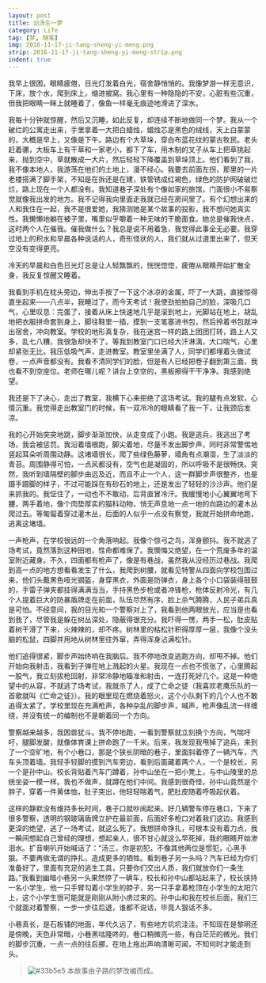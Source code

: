 ```yaml
---
layout: post
title: 记汤生一梦
category: Life
tag: [梦, 随笔]
img: 2016-11-17-ji-tang-sheng-yi-meng.png
strip: 2016-11-17-ji-tang-sheng-yi-meng-strip.png
indent: true
---
```


我早上很困，眼睛疲倦，日光灯发着白光，宿舍静悄悄的。我像梦游一样无意识，下床，放个水，爬到床上，缩进被窝。我心里有一种隐隐的不安，心脏有些沉重，但我把眼睛一眯上就睡着了，像鱼一样毫无痕迹地滑进了深水。

我每十分钟就惊醒，然后又沉睡，如此反复，却连续不断地做同一个梦。我从一个破烂的公寓走出来，手里拿着一大把白蜡烛，蜡烛芯是黑色的绒线，天上白蒙蒙的，大概是早上，又像是下午。路边有个大草垛，穿白布蓝花纹的蒙古牧民。老头赶着骡，大板车上有干草和一家老小，都下了车，用木制的叉子从车上把草挑起来，抛到空中，草就散成一大片，然后轻轻下降覆盖到草垛顶上。他们看到了我，我不像本地人，我游荡在他们的土地上，漫不经心。我要去前面左拐，那里的一片老楼搭满了脚手架，不知是在拆还是在建，铁管锈成红褐色，绿色的防护网破破烂烂，路上现在一个人都没有。我知道巷子深处有个像如家的旅馆，门面很小不易察觉就像我出发的地方。我不记得我向里面走我就已经在房间里了。有个幻想出来的人和我住在一起，我不是很爱她，我猜测她是某个故事的投影，我不想问她真实性。我懒懒地躺在被子里，嘴里似乎嚼着一种无味的干脆面食。她总是催我快点，这时两个人在催我。催我做什么？我总是说不用着急，我觉得此事全无必要。我穿过地上的积水和早晨各种说话的人，奇形怪状的人，我们就从过道里出来了，但天空没有变得更亮。

冷天的早晨和白色日光灯总是让人轻飘飘的，恍恍惚惚，疲倦从眼睛开始扩散全身，我反复惊醒又睡着。

我看到手机在枕头旁边，伸出手按了一下这个冰凉的金属，吓了一大跳，直接惊得直坐起来——八点半，我睡过了，而今天考试！我使劲拍拍自己的脸，深吸几口气，心里叹息：完蛋了，接着从床上快速地几乎是滚到地上，光脚站在地上，胡乱地把衣服拼命套到身上，脚往鞋里一插，摸到一支笔塞进书包，然后拎着书包就冲出宿舍，冲向教室。学校的地形真复杂，我在迷宫一样的路上团团打转，路上人又多，乱七八糟，我很急却快不了。等我到教室门口已经大汗淋漓，大口喘气，心里却紧张无比。我压低吸气声，走进教室。教室里坐满了人，同学们都埋着头做试卷，一点声音都没有。我看不清同学们的脸，但是有人已经把卷子翻到第三面，我也看不到空座位。老师在哪儿呢？讲台上空空的，黑板擦得干干净净。我感到绝望。

我还是下了决心，走出了教室，我横下心来拒绝了这场考试。我的腿有点发软，心情沉重。我觉得走出教室门的时候，有一双冷冷的眼睛看了我一下，让我颈后发凉。

我的心开始突突地跳，脚步渐渐加快，从走变成了小跑。我是逃兵，我逃出了考场，我会被惩罚。我沿着墙根跑，脚尖着地，尽量不发出脚步声，同时非常警惕地竖起耳朵听周围动静。这堵墙很长，爬了些绿色藤萝，墙角有点潮湿，生了淡淡的青苔。周围静得可怕，一点风都没有，空气也是凝固的，所以呼吸不是很畅快。突然，我听到墙隔壁的脚步由远及近，而且不止一个人，这一群脚步声很整齐，也是蹑手蹑脚的样子，不过可能踩在有砂石的地上，还是发出了轻轻的沙沙声。他们是来抓我的。我怔住了，一动也不不敢动，后背直冒冷汗。我缓慢地小心翼翼地弯下腰，两手着地，像个肉垫厚实的猫科动物，悄无声息地一点一地的向路边的灌木丛爬过去。等匍匐着穿过灌木丛，后面的人似乎一点没有察觉，我就开始拼命地跑，逃离这堵墙。

一声枪声，在学校很远的一个角落响起。我像个惊弓之鸟，浑身颤抖。我不就逃了场考试，竟然落到这种田地，性命都难保了。我懊悔又绝望，在一个荒废多年的温室附近藏身。不久，四面都有枪声了，像是有巷战，虽然我从没经历过巷战。我爬到高一点的地方想看看发生了什么，我爬到树腰，就看见特警从四面向学校包围过来，他们头戴黑色哑光钢盔，身穿黑衣，外面是防弹衣，身上各个小口袋装得鼓鼓的，手雷子弹夹都挂得满满当当，手持黑色步枪或者冲锋枪，枪体反射冷光，有几个人提着巨大的防暴盾牌走在前面，队伍尽然有序，脸上杀气腾腾，人民子弟兵真是可怕。不经意间，我的目光和一个警察对上了，我看到他两眼放光，应当是也看到我了，尽管我是躲在树丛深处，隐蔽得很充分。我吓得一愣，两手一松，肚皮贴着树干滑了下来，火辣辣的，却不疼。树林里的枯松针积得厚厚一层，我像个没头脑的松鼠，四脚并用地从树林里往外窜，弄得浑身沾满松针。

他们追得很紧，脚步声始终响在我脑后。我不停地改变逃跑方向，却甩不掉。他们开始向我射击，我看到子弹在地上溅起的火星。我现在一点也不慌张了，心里腾起一股气，我立刻拔枪回射，非常冷静地瞄准和射击，一连打死好几个。这是一种绝望中的从容，不就逃了场考试，我就杀了人，成了亡命之徒（我喜欢老鹰乐队的一首歌就叫《亡命之徒》）。我的眼里现在燃烧着怒火，这个小队剩下的几个人也不敢追得太紧了。学校里现在充满枪声，各种杂乱的脚步声，喊声，枪声像乱流一样缠绕，并没有统一的编制也不是朝着同一个方向。

警察越来越多，我困兽犹斗。我不停地跑，一看到警察就立刻换个方向，气喘吁吁，腿脚发酸，就像体育课上拼命跑了一千米。后来，我发现我甩掉了追兵，来到了一个空旷地，有个小巷口，那是个狭长阴暗的巷子，里面斜着停了一辆汽车，汽车头顶着墙。我轻手轻脚的摸到汽车旁边，看到后面藏着两个人，一个是校长，另一个是孙中山。校长背贴着汽车门蹲着，孙中山坐在一把小凳上，与中山陵里的总统坐姿一模一样。我也不做声，就蹲在他们中间。我感到很奇怪，孙中山竟然是个胖子，穿着一件黄体恤，肚子突出，他轻轻喘着气，肥肚皮随着呼吸起伏着。

这样的静默没有维持多长时间，巷子口就吵闹起来。好几辆警车停在巷口，下来了很多警察，透明的钢玻璃盾牌立护在最前面，后面好多枪口对着我们这边。我感到更深的绝望，逃了一场考试，就这么死了。我想拼命挣扎，可根本没有着力点，我一瞬间想起自己曾经的理想，想起亲人，很不甘心就这么早死掉，我的眼睛开始渗泪水。扩音喇叭开始喊话了：“汤三，你是初犯，不像其他两位是惯犯，心黑手狠。不要再做无谓的挣扎，造成更多的牺牲。看到巷子另一头吗？汽车已经为你们准备好了，里面有充足的逃生工具，只要你们交出人质，我们就放你们一条生路。”我看到幽暗小巷另一头果然停了一辆车，校长和孙中山都站起来了，校长挟持一名小学生，他一只手臂勾着小学生的脖子，另一只手拿着枪顶在小学生的太阳穴上，这个小学生很可能就是刚刚从附小虏过来的。孙中山和我在校长后面，我们三个就面对着警察，一步一步往后退，谁都不说话，毕竟人狠话不多。

小巷真长，是石板铺的地面，年代久远了，有些地方坑坑洼洼。不知现在是黎明还是傍晚，天色非常暗，小巷黑咕隆咚的，巷口稍微亮一些，有白茫茫的微光。我们的脚步沉重，一点一点的往后挪，在地上拖出声响清晰可闻，不知何时才能走到头。

> ![#33b5e5](https://placehold.it/15/33b5e5/000000?text=+) 本故事由子路的梦改编而成。